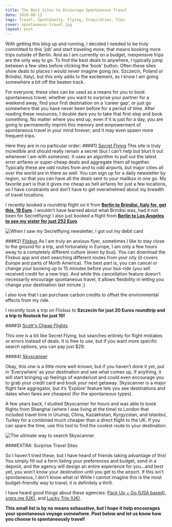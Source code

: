 ```yaml
---
title: The Best Sites to Encourage Spontaneous Travel
date: 2018-08-12
tags: Travel, Spontaneity, Flying, Inspiration, Tips
cover: spontaneous-travel.jpg
layout: post
---
```


With getting this blog up and running, I decided I needed to be truly committed to this ‘job’ and start traveling more; that means booking more trips outside of Berlin. And as I am currently on a budget, inexpensive trips are the only way to go. To find the best deals to anywhere, I typically jump between a few sites before clicking the ‘book’ button. Often these sites show deals to places I would never imagine going (ex. Szczecin, Poland or Brindisi, Italy), but this only adds to the excitement, as I know I am going somewhere a bit off the beaten track.

For everyone, these sites can be used as a means for you to book spontaneous travel; whether you want to surprise your partner for a weekend away, find your first destination on a ‘career gap’, or just go somewhere that you have never been before for a period of time. After reading these resources, I double dare you to take that first step and book something. No matter where you end up, even if it is just for a day, you are going to permanently imprint this memory and empowerment of spontaneous travel in your mind forever; and it may even spawn more frequent trips.

Here they are in no particular order:
####1) [Secret Flying](https://www.secretflying.com/)
This site is truly incredible and should really remain a secret (but I can’t help but blurt it out whenever I am with someone). It uses an algorithm to pull out the latest error airfares or super-cheap deals and aggregate them all together. Typically these are odd routes from and to odd airports, but major cities all over the world are in there as well. You can sign up for a daily newsletter by region, so that you can have all the deals sent to your mailbox in one go. My favorite part is that it gives me cheap as hell airfares for just a few locations, so I have constraints and don’t have to get overwhelmed about my breadth of travel locations.

I recently booked a roundtrip flight on it from [<b>Berlin to Brindisi, Italy for, get this, 19 Euro</b>](https://www.secretflying.com/posts/berlin-germany-to-brindisi-italy-for-only-e19-roundtrip/). I wouldn’t have learned about what Brindisi was, had it not been for Secretflying! I also just booked a flight from [<b>Berlin to Los Angeles to see my sister for just 252 Euro</b>](https://www.secretflying.com/posts/german-cities-to-los-angeles-usa-from-only-e252-roundtrip/).

![When I saw my Secretflying newsletter, I got out my debit card](https://res.cloudinary.com/dofuzeof4/image/upload/v1534102326/The%20Hopeless%20Roamantic/Random/Screen_Shot_2018-08-12_at_7.54.37_PM.png)

####2) [Flixbus](https://www.flixbus.com/)
As I am truly an anxious flyer, sometimes I like to stay close to the ground for a trip, and fortunately in Europe,  I am only a few hours away to a completely different culture (even by bus). You can download the Flixbus app and start searching different routes from your city (it covers Europe and parts of North America). The best part is, you can cancel or change your booking up to 15 minutes before your bus-ride (you will received credit for a new trip). And while this cancellation feature doesn’t necessarily encourage spontaneous travel, it allows flexibility in letting you change your destination last minute ;).

I also love that I can purchase carbon credits to offset the environmental effects from my ride.

I recently took a trip on Flixbus to <b>Szczecin for just 20 Euros roundtrip and a trip to Rostock for just 10!</b>

####3) [Scott's Cheap Flights](https://scottscheapflights.com/)

This one is a bit like Secret Flying, but searches entirely for flight mistakes or errors instead of deals. It is free to use, but if you want more specific search options, you can pay just $29.


####4) [Skyscanner](https://www.skyscanner.net/)

Okay, this one is a little more well-known, but if you haven’t done it yet, put in ‘Everywhere’ as your destination and see what comes up. If anything, it will start bringing up feelings of wanderlust and could even encourage you to grab your credit card and book your next getaway. Skyscanner is a major flight fare aggregator, but it’s ‘Explore’ feature lets you see destinations and dates when fares are cheapest (for the spontaneous types).

A few years back, I studied Skyscanner for hours and was able to book flights from Shanghai (where I was living at the time) to London that included travel time in Urumqi, China, Kazakhstan, Kyrgyzstan, and Istanbul, Turkey for a combined much cheaper than a direct flight to the UK. If you can spare the time, use this tool to find the coolest route to your destination.

![The ultimate way to search Skyscanner](https://res.cloudinary.com/dofuzeof4/image/upload/v1534102470/The%20Hopeless%20Roamantic/Random/Screen_Shot_2018-08-12_at_9.34.16_PM.png)

####EXTRA: Surprise Travel Sites

So I haven’t tried these, but I have heard of friends taking advantage of this! You simply fill out a form listing your preferences and budget, send in a deposit, and the agency will design an entire experience for you...and best yet, you won’t know your destination until you get to the airport. If this isn’t spontaneous, I don’t know what is! While I cannot imagine this is the most budget-friendly way to travel, it is definitely a thrill.

I have heard good things about these agencies: [Pack Up + Go (USA based)](https://www.packupgo.com/), [srprs.me (UK)](https://srprs.me/uk), and [Lucky Trip (UK)](https://luckytrip.co.uk/).

<b>This small list is by no means exhaustive, but I hope it help encourages your spontaneous voyage somewhere. Post below and let us know how you choose to spontaneously travel!</b>
